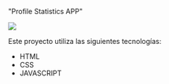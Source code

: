 "Profile Statistics APP"

![]([https://res.cloudinary.com/dwxhsdpc7/image/upload/v1703019014/emoji-rating_muidoa.png](https://res.cloudinary.com/dwxhsdpc7/image/upload/v1703211960/Profile_Statistics_ro8o5w.png)https://res.cloudinary.com/dwxhsdpc7/image/upload/v1703211960/Profile_Statistics_ro8o5w.png)

Este proyecto utiliza las siguientes tecnologías:

- HTML
- CSS
- JAVASCRIPT
